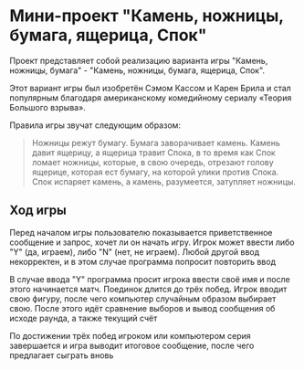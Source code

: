 # Мини-проект "Камень, ножницы, бумага, ящерица, Спок"

Проект представляет собой реализацию варианта игры "Камень, ножницы, бумага" - "Камень, ножницы, бумага, ящерица, Спок".

Этот вариант игры был изобретён Сэмом Кассом и Карен Брила и стал популярным благодаря американскому комедийному сериалу «Теория Большого взрыва». 

Правила игры звучат следующим образом:

> Ножницы режут бумагу. Бумага заворачивает камень. Камень давит ящерицу, а ящерица травит Спока, в то время как Спок ломает ножницы, которые, в свою очередь, отрезают голову ящерице, которая ест бумагу, на которой улики против Спока. Спок испаряет камень, а камень, разумеется, затупляет ножницы.

## Ход игры

Перед началом игры пользователю показывается приветственное сообщение и запрос, хочет ли он начать игру. Игрок может ввести либо "Y" (да, играем), либо "N" (нет, не играем). Любой другой ввод некорректен, и в этом случае программа попросит повторить ввод

В случае ввода "Y" программа просит игрока ввести своё имя и после этого начинается матч. Поединок длится до трёх побед. Игрок вводит свою фигуру, после чего компьютер случайным образом выбирает свою. После этого идёт сравнение выборов и вывод сообщения об исходе раунда, а также текущий счёт

По достижении трёх побед игроком или компьютером серия завершается и игра выводит итоговое сообщение, после чего предлагает сыграть вновь